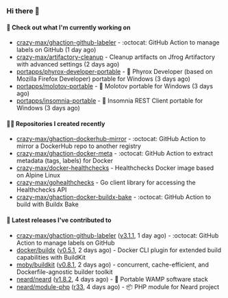 ### Hi there 👋

#### 👷 Check out what I'm currently working on

- [crazy-max/ghaction-github-labeler](https://github.com/crazy-max/ghaction-github-labeler) - :octocat: GitHub Action to manage labels on GitHub (1 day ago)
- [crazy-max/artifactory-cleanup](https://github.com/crazy-max/artifactory-cleanup) - Cleanup artifacts on Jfrog Artifactory with advanced settings (2 days ago)
- [portapps/phyrox-developer-portable](https://github.com/portapps/phyrox-developer-portable) - 🚀 Phyrox Developer (based on Mozilla Firefox Developer) portable for Windows (3 days ago)
- [portapps/molotov-portable](https://github.com/portapps/molotov-portable) - 🚀 Molotov portable for Windows (3 days ago)
- [portapps/insomnia-portable](https://github.com/portapps/insomnia-portable) - 🚀 Insomnia REST Client portable for Windows (3 days ago)

#### 👨‍💻 Repositories I created recently

- [crazy-max/ghaction-dockerhub-mirror](https://github.com/crazy-max/ghaction-dockerhub-mirror) - :octocat: GitHub Action to mirror a DockerHub repo to another registry
- [crazy-max/ghaction-docker-meta](https://github.com/crazy-max/ghaction-docker-meta) - :octocat: GitHub Action to extract metadata (tags, labels) for Docker
- [crazy-max/docker-healthchecks](https://github.com/crazy-max/docker-healthchecks) - Healthchecks Docker image based on Alpine Linux
- [crazy-max/gohealthchecks](https://github.com/crazy-max/gohealthchecks) - Go client library for accessing the Healthchecks API
- [crazy-max/ghaction-docker-buildx-bake](https://github.com/crazy-max/ghaction-docker-buildx-bake) - :octocat: GitHub Action to build with Buildx Bake

#### 🚀 Latest releases I've contributed to

- [crazy-max/ghaction-github-labeler](https://github.com/crazy-max/ghaction-github-labeler) ([v3.1.1](https://github.com/crazy-max/ghaction-github-labeler/releases/tag/v3.1.1), 1 day ago) - :octocat: GitHub Action to manage labels on GitHub
- [docker/buildx](https://github.com/docker/buildx) ([v0.5.1](https://github.com/docker/buildx/releases/tag/v0.5.1), 2 days ago) - Docker CLI plugin for extended build capabilities with BuildKit
- [moby/buildkit](https://github.com/moby/buildkit) ([v0.8.1](https://github.com/moby/buildkit/releases/tag/v0.8.1), 2 days ago) - concurrent, cache-efficient, and Dockerfile-agnostic builder toolkit
- [neard/neard](https://github.com/neard/neard) ([v1.8.2](https://github.com/neard/neard/releases/tag/v1.8.2), 4 days ago) - 🎲 Portable WAMP software stack
- [neard/module-php](https://github.com/neard/module-php) ([r33](https://github.com/neard/module-php/releases/tag/r33), 4 days ago) - 📦 PHP module for Neard project
